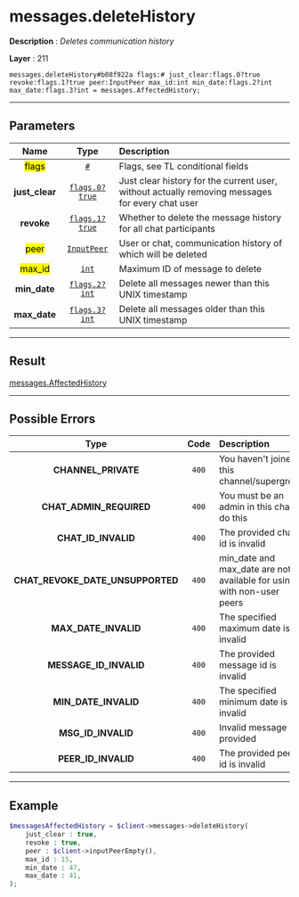 # messages.deleteHistory

**Description** : *Deletes communication history*

**Layer** : 211

```tl
messages.deleteHistory#b08f922a flags:# just_clear:flags.0?true revoke:flags.1?true peer:InputPeer max_id:int min_date:flags.2?int max_date:flags.3?int = messages.AffectedHistory;
```

---

## Parameters

| Name | Type | Description |
| :---: | :---: | :--- |
| <mark>flags</mark> | [`#`](type/#) | Flags, see TL conditional fields |
| **just_clear** | [`flags.0?true`](type/true) | Just clear history for the current user, without actually removing messages for every chat user |
| **revoke** | [`flags.1?true`](type/true) | Whether to delete the message history for all chat participants |
| <mark>peer</mark> | [`InputPeer`](type/InputPeer) | User or chat, communication history of which will be deleted |
| <mark>max_id</mark> | [`int`](type/int) | Maximum ID of message to delete |
| **min_date** | [`flags.2?int`](type/int) | Delete all messages newer than this UNIX timestamp |
| **max_date** | [`flags.3?int`](type/int) | Delete all messages older than this UNIX timestamp |

---

## Result

[messages.AffectedHistory](type/messages.AffectedHistory)

---

## Possible Errors

| Type | Code | Description |
| :---: | :---: | :--- |
| **CHANNEL_PRIVATE** | `400` | You haven't joined this channel/supergroup |
| **CHAT_ADMIN_REQUIRED** | `400` | You must be an admin in this chat to do this |
| **CHAT_ID_INVALID** | `400` | The provided chat id is invalid |
| **CHAT_REVOKE_DATE_UNSUPPORTED** | `400` | min_date and max_date are not available for using with non-user peers |
| **MAX_DATE_INVALID** | `400` | The specified maximum date is invalid |
| **MESSAGE_ID_INVALID** | `400` | The provided message id is invalid |
| **MIN_DATE_INVALID** | `400` | The specified minimum date is invalid |
| **MSG_ID_INVALID** | `400` | Invalid message ID provided |
| **PEER_ID_INVALID** | `400` | The provided peer id is invalid |

---

## Example

```php
$messagesAffectedHistory = $client->messages->deleteHistory(
	just_clear : true,
	revoke : true,
	peer : $client->inputPeerEmpty(),
	max_id : 15,
	min_date : 47,
	max_date : 41,
);
```